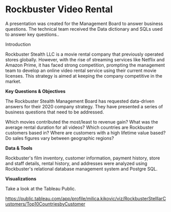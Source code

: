   <h1> Rockbuster Video Rental</h1>    
    <p>A presentation was created for the Management Board to answer business questions. The technical team received the Data dictionary and SQLs used to answer key questions..</p>
<p>Introduction</p>
<p>Rockbuster Stealth LLC is a movie rental company that previously operated stores globally. However, with the rise of streaming services like Netflix and Amazon Prime, it has faced strong competition, prompting the management team to develop an online video rental service using their current movie licenses. This strategy is aimed at keeping the company competitive in the market.</p>

<b>Key Questions &amp; Objectives</b>
<p>The Rockbuster Stealth Management Board has requested data-driven answers for their 2020 company strategy. They have presented a series of business questions that need to be addressed.</p>
<p>Which movies contributed the most/least to revenue gain?
What was the average rental duration for all videos?
Which countries are Rockbuster customers based in?
Where are customers with a high lifetime value based?
Do sales figures vary between geographic regions?</p>
<b>Data &amp; Tools</b>
<p>Rockbuster&#39;s film inventory, customer information, payment history, store and staff details, rental history, and addresses were analyzed using Rockbuster&#39;s relational database management system and Postgre SQL.</p>
<b>Visualizations</b>
<p>Take a look at the Tableau Public.</p>
<p><a href="https://public.tableau.com/app/profile/milica.kikovic/viz/RockbusterStelllarCustomers/Top10CountriesbyCustomer">https://public.tableau.com/app/profile/milica.kikovic/viz/RockbusterStelllarCustomers/Top10CountriesbyCustomer</a></p>

